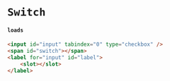 # `Switch`

#### `loads`

```html
<input id="input" tabindex="0" type="checkbox" />
<span id="switch"></span>
<label for="input" id="label">
    <slot></slot>
</label>
```
